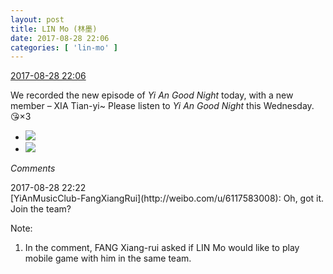 ```yaml
---
layout: post
title: LIN Mo (林墨)
date: 2017-08-28 22:06
categories: [ 'lin-mo' ]
---
```


<div class="weibo-info">
  <a href="http://weibo.com/6108312042/FjeylqQoF">2017-08-28 22:06</a>
</div>

We recorded the new episode of *Yi An Good Night* today, with a new member – XIA Tian-yi~ Please listen to *Yi An Good Night* this Wednesday. :kissing_heart:×3

<!-- more -->

<ul class="weibo-pic-list-1">
  <li class="weibo-pic">
    <a href="http://wx3.sinaimg.cn/mw690/006FnQZYgy1fizsfrrvjbj31ho1zknpe.jpg"><img src="http://wx3.sinaimg.cn/thumb150/006FnQZYgy1fizsfrrvjbj31ho1zknpe.jpg" /></a>
  </li>
  <li class="weibo-pic">
    <a href="http://wx2.sinaimg.cn/mw690/006FnQZYgy1fizsgjwtwaj31ho1zk7wi.jpg"><img src="http://wx2.sinaimg.cn/thumb150/006FnQZYgy1fizsgjwtwaj31ho1zk7wi.jpg" /></a>
  </li>
</ul>

*Comments*

<div class="weibo-info">2017-08-28 22:22</div>
[YiAnMusicClub-FangXiangRui](http://weibo.com/u/6117583008): Oh, got it. Join the team?

Note:
1. In the comment, FANG Xiang-rui asked if LIN Mo would like to play mobile game with him in the same team.
